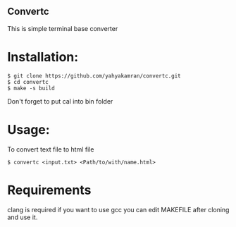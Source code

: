 ## Convertc

This is simple terminal base converter

# Installation:
```` console
$ git clone https://github.com/yahyakamran/convertc.git
$ cd convertc
$ make -s build 
````

Don't forget to put cal into bin folder

# Usage:
To convert text file to html file
```console
$ convertc <input.txt> <Path/to/with/name.html>
```
# Requirements

clang is required if you want to use gcc you can edit MAKEFILE after cloning and use it.
